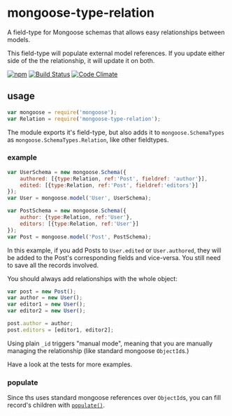 # mongoose-type-relation

A field-type for Mongoose schemas that allows easy relationships between models.

This field-type will populate external model references. If you update either side of the the relationship, it will update it on both.

[![npm](https://www.npmjs.com/package/mongoose-type-relation)](https://nodei.co/npm/mongoose-type-relation.png)
[![Build Status](https://travis-ci.org/konsumer/mongoose-type-relation.svg?branch=master)](https://travis-ci.org/konsumer/mongoose-type-relation)
[![Code Climate](https://codeclimate.com/github/konsumer/mongoose-type-relation/badges/gpa.svg)](https://codeclimate.com/github/konsumer/mongoose-type-relation)

## usage

```javascript
var mongoose = require('mongoose');
var Relation = require('mongoose-type-relation');
```

The module exports it's field-type, but also adds it to `mongoose.SchemaTypes` as `mongoose.SchemaTypes.Relation`, like other fieldtypes.

### example

```javascript
var UserSchema = new mongoose.Schema({
    authored: [{type:Relation, ref:'Post', fieldref: 'author'}],
    edited: [{type:Relation, ref:'Post', fieldref:'editors'}]
});
var User = mongoose.model('User', UserSchema);

var PostSchema = new mongoose.Schema({
    author: {type:Relation, ref:'User'},
    editors: [{type:Relation, ref:'User'}]
});
var Post = mongoose.model('Post', PostSchema);
```

In this example, if you add Posts to `User.edited` or `User.authored`, they will be added to the Post's corresponding fields and vice-versa.  You still need to save all the records involved.

You should always add relationships with the whole object:

```javascript
var post = new Post();
var author = new User();
var editor1 = new User();
var editor2 = new User();

post.author = author;
post.editors = [editor1, editor2];
```

Using plain `_id` triggers "manual mode", meaning that you are manually managing the relationship (like standard mongoose `ObjectId`s.)

Have a look at the tests for more examples.

### populate

Since ths uses standard mongoose references over `ObjectId`s, you can fill record's children with [`populate()`](http://mongoosejs.com/docs/populate.html).